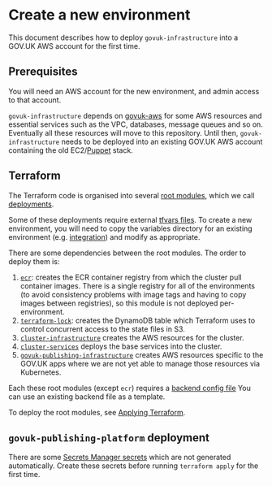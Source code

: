 # Create a new environment

This document describes how to deploy `govuk-infrastructure` into a GOV.UK AWS
account for the first time.

## Prerequisites

You will need an AWS account for the new environment, and admin access to that
account.

`govuk-infrastructure` depends on [govuk-aws] for some AWS resources and
essential services such as the VPC, databases, message queues and so on.
Eventually all these resources will move to this repository. Until then,
`govuk-infrastructure` needs to be deployed into an existing GOV.UK AWS account
containing the old EC2/[Puppet][govuk-puppet] stack.

[govuk-aws]: https://github.com/alphagov/govuk-aws
[govuk-puppet]: https://github.com/alphagov/govuk-puppet

## Terraform

The Terraform code is organised into several [root
modules](https://www.terraform.io/docs/language/modules/#the-root-module),
which we call [deployments](../terraform/deployments).

Some of these deployments require external [tfvars
files](../terraform/deployments/variables). To create a new environment, you
will need to copy the variables directory for an existing environment (e.g.
[integration](../terraform/deployments/variables/integration)) and modify as
appropriate.


There are some dependencies between the root modules. The order to deploy them is:

1. [`ecr`](../terraform/deployments/ecr): creates the ECR container registry from
   which the cluster pull container images. There is a single registry for all
   of the environments (to avoid consistency problems with image tags and
   having to copy images between registries), so this module is not deployed
   per-environment.
1. [`terraform-lock`](../terraform/deployments/terraform-lock): creates the
   DynamoDB table which Terraform uses to control concurrent access to the
   state files in S3.
1. [`cluster-infrastructure`](../terraform/deployments/cluster-infrastructure)
   creates the AWS resources for the cluster.
1. [`cluster-services`](../terraform/deployments/cluster-services)
   deploys the base services into the cluster.
1. [`govuk-publishing-infrastructure`](../terraform/deployments/govuk-publishing-infrastructure)
   creates AWS resources specific to the GOV.UK apps where we are not yet
   able to manage those resources via Kubernetes.

Each these root modules (except `ecr`) requires a [backend config
file](https://www.terraform.io/docs/language/settings/backends/configuration.html#partial-configuration)
You can use an existing backend file as a template.

To deploy the root modules, see [Applying Terraform](../terraform/docs/applying-terraform.md).


## `govuk-publishing-platform` deployment

There are some [Secrets Manager
secrets](../terraform/deployments/govuk-publishing-platform/secrets_manager.tf)
which are not generated automatically. Create these secrets before running
`terraform apply` for the first time.
